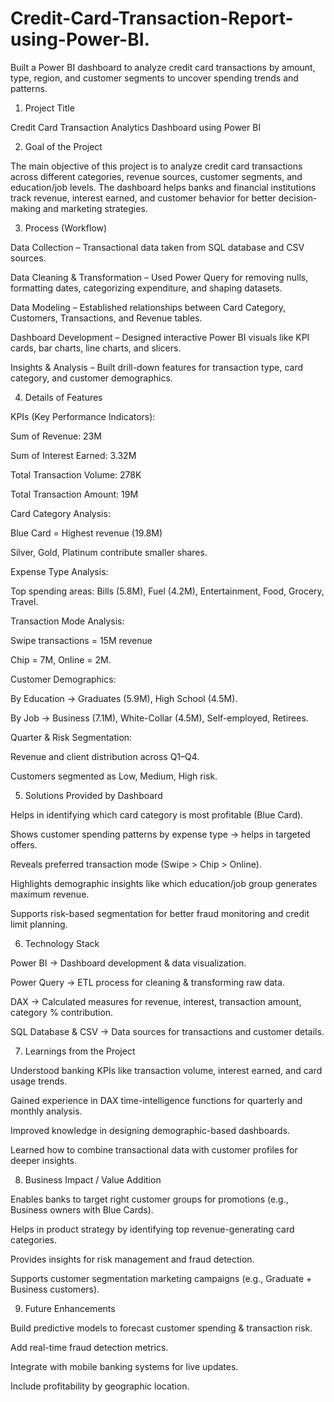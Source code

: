 # Credit-Card-Transaction-Report-using-Power-BI.
 Built a Power BI dashboard to analyze credit card transactions by amount, type, region, and customer                 segments to uncover spending trends and patterns.

1. Project Title

Credit Card Transaction Analytics Dashboard using Power BI

2. Goal of the Project

The main objective of this project is to analyze credit card transactions across different categories, revenue sources, customer segments, and education/job levels. The dashboard helps banks and financial institutions track revenue, interest earned, and customer behavior for better decision-making and marketing strategies.

3. Process (Workflow)

Data Collection – Transactional data taken from SQL database and CSV sources.

Data Cleaning & Transformation – Used Power Query for removing nulls, formatting dates, categorizing expenditure, and shaping datasets.

Data Modeling – Established relationships between Card Category, Customers, Transactions, and Revenue tables.

Dashboard Development – Designed interactive Power BI visuals like KPI cards, bar charts, line charts, and slicers.

Insights & Analysis – Built drill-down features for transaction type, card category, and customer demographics.

4. Details of Features

KPIs (Key Performance Indicators):

Sum of Revenue: 23M

Sum of Interest Earned: 3.32M

Total Transaction Volume: 278K

Total Transaction Amount: 19M

Card Category Analysis:

Blue Card = Highest revenue (19.8M)

Silver, Gold, Platinum contribute smaller shares.

Expense Type Analysis:

Top spending areas: Bills (5.8M), Fuel (4.2M), Entertainment, Food, Grocery, Travel.

Transaction Mode Analysis:

Swipe transactions = 15M revenue

Chip = 7M, Online = 2M.

Customer Demographics:

By Education → Graduates (5.9M), High School (4.5M).

By Job → Business (7.1M), White-Collar (4.5M), Self-employed, Retirees.

Quarter & Risk Segmentation:

Revenue and client distribution across Q1–Q4.

Customers segmented as Low, Medium, High risk.

5. Solutions Provided by Dashboard

Helps in identifying which card category is most profitable (Blue Card).

Shows customer spending patterns by expense type → helps in targeted offers.

Reveals preferred transaction mode (Swipe > Chip > Online).

Highlights demographic insights like which education/job group generates maximum revenue.

Supports risk-based segmentation for better fraud monitoring and credit limit planning.

6. Technology Stack

Power BI → Dashboard development & data visualization.

Power Query → ETL process for cleaning & transforming raw data.

DAX → Calculated measures for revenue, interest, transaction amount, category % contribution.

SQL Database & CSV → Data sources for transactions and customer details.

7. Learnings from the Project

Understood banking KPIs like transaction volume, interest earned, and card usage trends.

Gained experience in DAX time-intelligence functions for quarterly and monthly analysis.

Improved knowledge in designing demographic-based dashboards.

Learned how to combine transactional data with customer profiles for deeper insights.

8. Business Impact / Value Addition

Enables banks to target right customer groups for promotions (e.g., Business owners with Blue Cards).

Helps in product strategy by identifying top revenue-generating card categories.

Provides insights for risk management and fraud detection.

Supports customer segmentation marketing campaigns (e.g., Graduate + Business customers).

9. Future Enhancements

Build predictive models to forecast customer spending & transaction risk.

Add real-time fraud detection metrics.

Integrate with mobile banking systems for live updates.

Include profitability by geographic location.

